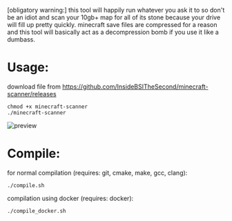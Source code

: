 [obligatory warning:]
this tool will happily run whatever you ask it to so don't be an idiot and scan your 10gb+ map for all of its stone because your drive will fill up pretty quickly. minecraft save files are compressed for a reason and this tool will basically act as a decompression bomb if you use it like a dumbass.

# Usage:
download file from https://github.com/InsideBSITheSecond/minecraft-scanner/releases
```
chmod +x minecraft-scanner
./minecraft-scanner
```
![preview](https://i.imgur.com/TuLAO1W.png)

# Compile:
for normal compilation (requires: git, cmake, make, gcc, clang):
```
./compile.sh
```

compilation using docker (requires: docker):
```
./compile_docker.sh
```
